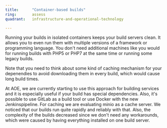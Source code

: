 ```yaml
---
title:      "Container-based builds"
ring:       assess
quadrant:   infrastructure-and-operational-technology

---
```


Running your builds in isolated containers keeps your build servers clean. It allows you to even run them with multiple versions of a framework or programming language. You don't need additional machines like you would for running builds with PHP5 or PHP7 at the same time or running some legacy builds.

Note that you need to think about some kind of caching mechanism for your depenendies to avoid downloading them in every build, which would cause long build times.

At AOE, we are currently starting to use this approach for building services and it is especially useful if your build has special dependencies. Also, it's possible to use GitLab as a build tool or use Docker with the new Jenkinspipeline. For caching we are evaluating minio as a cache server. We noticed that our builds run quite rapidly and reliably with that. Also, the complexity of the builds decreased since we don't need any workarounds, which were caused by having everything installed on one build server.
